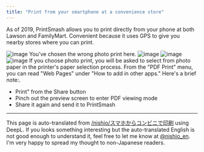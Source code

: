 ```yaml
---
title: "Print from your smartphone at a convenience store"
---
```


As of 2019, PrintSmash allows you to print directly from your phone at both Lawson and FamilyMart.
Convenient because it uses GPS to give you nearby stores where you can print.

![image](https://gyazo.com/2cf7a85bcbab8a91f9f9b343e670fffe/thumb/1000)
You've chosen the wrong photo print here.
![image](https://gyazo.com/0388c7736c2b36d8a27a00d8b3484d74/thumb/1000)
![image](https://gyazo.com/46a37f144fafa0f6e96e031567a36f81/thumb/1000)
![image](https://gyazo.com/401283383657e9cfe80c49957de4fb48/thumb/1000)
If you choose photo print, you will be asked to select from photo paper in the printer's paper selection process.
From the "PDF Print" menu, you can read "Web Pages" under "How to add in other apps."
Here's a brief note:.
- Print" from the Share button
- Pinch out the preview screen to enter PDF viewing mode
- Share it again and send it to PrintSmash

---
This page is auto-translated from [/nishio/スマホからコンビニで印刷](https://scrapbox.io/nishio/スマホからコンビニで印刷) using DeepL. If you looks something interesting but the auto-translated English is not good enough to understand it, feel free to let me know at [@nishio_en](https://twitter.com/nishio_en). I'm very happy to spread my thought to non-Japanese readers.